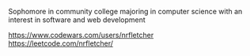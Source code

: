 Sophomore in community college majoring in computer science with an interest in software and web development

https://www.codewars.com/users/nrfletcher https://leetcode.com/nrfletcher/

<!---
nfletcher27/nfletcher27 is a ✨ special ✨ repository because its `README.md` (this file) appears on your GitHub profile.
You can click the Preview link to take a look at your changes.
--->
